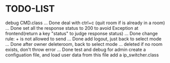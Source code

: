 # TODO-LIST
debug CMD.class ... Done
deal with ctrl+c (quit room if is already in a room)  ... Done
set all the response status to 200 to avoid Exception at frontend(return a key "status" to judge response status) ... Done
change rule: + is not allowed to send   ... Done
add logout, just back to select mode    ... Done
after owner deleteroom, back to select mode ... deleted
if no room exists, don't throw error  ... Done
test and debug for admin
create a configuation file, and load user data from this file 
add a ip_switcher.class